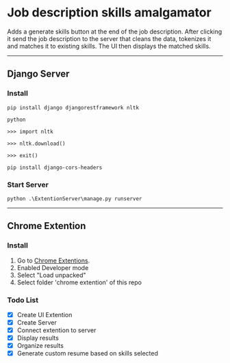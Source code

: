 # Job description skills amalgamator
Adds a generate skills button at the end of the job description. After clicking it send the job description to the server that cleans the data,
tokenizes it and matches it to existing skills. The UI then displays the matched skills.

-----

## Django Server
### Install
``` pip install django djangorestframework nltk ```

``` python ```

``` >>> import nltk ```

``` >>> nltk.download() ```

``` >>> exit() ```

``` pip install django-cors-headers ```

### Start Server
``` python .\ExtentionServer\manage.py runserver ```

-----

## Chrome Extention
### Install
1. Go to [Chrome Extentions](chrome://extensions/).
1. Enabled Developer mode
1. Select "Load unpacked"
1. Select folder 'chrome extention' of this repo 

### Todo List

- [x] Create UI Extention
- [x] Create Server
- [x] Connect extention to server
- [x] Display results
- [x] Organize results
- [x] Generate custom resume based on skills selected
